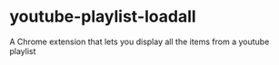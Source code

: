 # youtube-playlist-loadall
A Chrome extension that lets you display all the items from a youtube playlist
